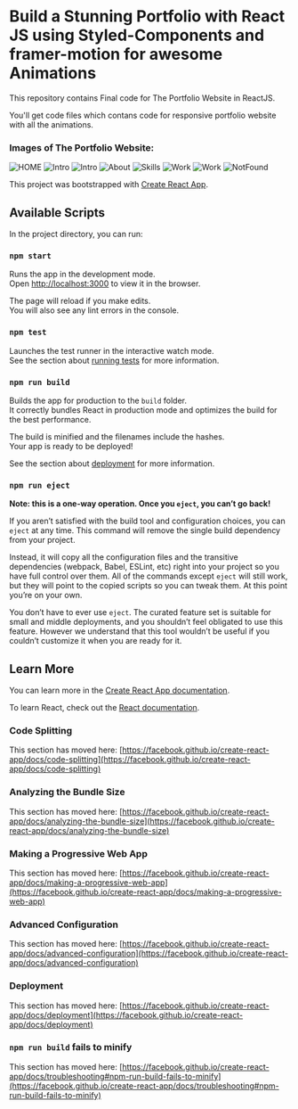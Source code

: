 # Build a Stunning Portfolio with React JS using Styled-Components and framer-motion for awesome Animations

This repository contains Final code for The Portfolio Website in ReactJS. <br />

<!-- View Demo👇: <br />
<!-- <br /> -->

<!-- If you want to learn how to create it please follow below tutorial👇: <br /> -->

<!-- <br /> -->

<!-- ⚠⚠⚠ If you want full code of this website then you can get it from here👇: <br /> -->

<!-- <br /> -->

You'll get code files which contans code for responsive portfolio website with
all the animations.

### Images of The Portfolio Website:

![HOME](https://github.com/eyaboudaya1/project-portfolio/blob/main/src/assets/screenshots/portf1.png)
![Intro](https://github.com/eyaboudaya1/project-portfolio/blob/main/src/assets/screenshots/portf2.png)
![Intro](https://github.com/eyaboudaya1/project-portfolio/blob/main/src/assets/screenshots/portf3.png)
![About](https://github.com/eyaboudaya1/project-portfolio/blob/main/src/assets/screenshots/portf4.png)
![Skills](https://github.com/eyaboudaya1/project-portfolio/blob/main/src/assets/screenshots/portf5.png)
![Work](https://github.com/eyaboudaya1/project-portfolio/blob/main/src/assets/screenshots/portf6.png)
![Work](https://github.com/eyaboudaya1/project-portfolio/blob/main/src/assets/screenshots/portf7.png)
![NotFound](https://github.com/eyaboudaya1/project-portfolio/blob/main/src/assets/screenshots/portf8.png)

This project was bootstrapped with [Create React App](https://github.com/facebook/create-react-app).

## Available Scripts

In the project directory, you can run:

### `npm start`

Runs the app in the development mode.\
Open [http://localhost:3000](http://localhost:3000) to view it in the browser.

The page will reload if you make edits.\
You will also see any lint errors in the console.

### `npm test`

Launches the test runner in the interactive watch mode.\
See the section about [running tests](https://facebook.github.io/create-react-app/docs/running-tests) for more information.

### `npm run build`

Builds the app for production to the `build` folder.\
It correctly bundles React in production mode and optimizes the build for the best performance.

The build is minified and the filenames include the hashes.\
Your app is ready to be deployed!

See the section about [deployment](https://facebook.github.io/create-react-app/docs/deployment) for more information.

### `npm run eject`

**Note: this is a one-way operation. Once you `eject`, you can’t go back!**

If you aren’t satisfied with the build tool and configuration choices, you can `eject` at any time. This command will remove the single build dependency from your project.

Instead, it will copy all the configuration files and the transitive dependencies (webpack, Babel, ESLint, etc) right into your project so you have full control over them. All of the commands except `eject` will still work, but they will point to the copied scripts so you can tweak them. At this point you’re on your own.

You don’t have to ever use `eject`. The curated feature set is suitable for small and middle deployments, and you shouldn’t feel obligated to use this feature. However we understand that this tool wouldn’t be useful if you couldn’t customize it when you are ready for it.

## Learn More

You can learn more in the [Create React App documentation](https://facebook.github.io/create-react-app/docs/getting-started).

To learn React, check out the [React documentation](https://reactjs.org/).

### Code Splitting

This section has moved here: [https://facebook.github.io/create-react-app/docs/code-splitting](https://facebook.github.io/create-react-app/docs/code-splitting)

### Analyzing the Bundle Size

This section has moved here: [https://facebook.github.io/create-react-app/docs/analyzing-the-bundle-size](https://facebook.github.io/create-react-app/docs/analyzing-the-bundle-size)

### Making a Progressive Web App

This section has moved here: [https://facebook.github.io/create-react-app/docs/making-a-progressive-web-app](https://facebook.github.io/create-react-app/docs/making-a-progressive-web-app)

### Advanced Configuration

This section has moved here: [https://facebook.github.io/create-react-app/docs/advanced-configuration](https://facebook.github.io/create-react-app/docs/advanced-configuration)

### Deployment

This section has moved here: [https://facebook.github.io/create-react-app/docs/deployment](https://facebook.github.io/create-react-app/docs/deployment)

### `npm run build` fails to minify

This section has moved here: [https://facebook.github.io/create-react-app/docs/troubleshooting#npm-run-build-fails-to-minify](https://facebook.github.io/create-react-app/docs/troubleshooting#npm-run-build-fails-to-minify)
